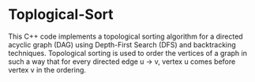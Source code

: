 # Toplogical-Sort
This C++ code implements a topological sorting algorithm for a directed acyclic graph (DAG) using Depth-First Search (DFS) and backtracking techniques. Topological sorting is used to order the vertices of a graph in such a way that for every directed edge u -> v, vertex u comes before vertex v in the ordering.
